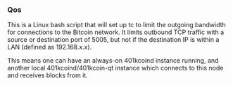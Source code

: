 ### Qos ###

This is a Linux bash script that will set up tc to limit the outgoing bandwidth for connections to the Bitcoin network. It limits outbound TCP traffic with a source or destination port of 5005, but not if the destination IP is within a LAN (defined as 192.168.x.x).

This means one can have an always-on 401kcoind instance running, and another local 401kcoind/401kcoin-qt instance which connects to this node and receives blocks from it.
